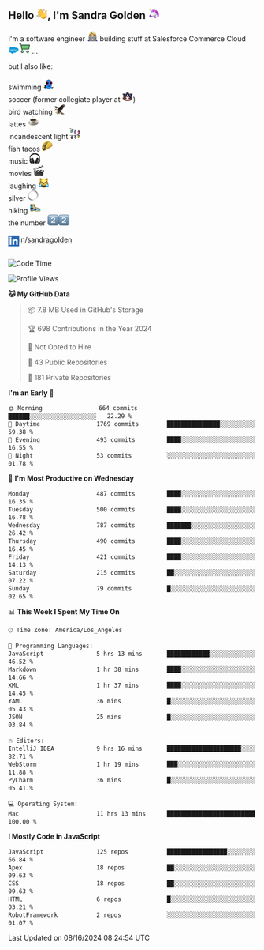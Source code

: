## Hello <img src="./static/emoji/wave.png" width="22" />, I'm Sandra Golden <img src="./static/emoji/unicorn-face.png" width="22" />

I'm a software engineer <img src="./static/emoji/female-technologist.png" width="22" /> building stuff at Salesforce Commerce Cloud <img src="./static/emoji/salesforce.png" width="22" /><img src="./static/emoji/commerce-cloud.png" width="22" />&nbsp;...

but I also like:<br/><br/>
swimming <img alt="swimming" src="./static/emoji/keep-swimming.png" width="22" /><br/>
soccer  (former collegiate player at <img src="./static/emoji/auburn.png" width="22" />)<br/>
bird watching <img src="./static/emoji/eagle.png" width="22" /><br/>
lattes <img src="./static/emoji/coffee.png" width="22" /><br/>
incandescent light <img src="./static/emoji/lights.png" width="22" /><br/>
fish tacos <img src="./static/emoji/taco.png" width="22" /><br/>
music <img src="./static/emoji/headphones.png" width="22" /><br/>
movies <img src="./static/emoji/movie-clapper.png" width="22" /><br/>
laughing <img src="./static/emoji/joy-cat.png" width="22" /><br/>
silver <img src="./static/emoji/silver-hoop.png" width="22" /><br/>
hiking <img src="./static/emoji/hiker.png" width="22" /><br/>
the number <img src="./static/emoji/two.png" width="22" /><img src="./static/emoji/two.png" width="22" />
<br/><br/>
<img align="left" alt="Sandra Golden | LinkedIn" width="22px" src="./static/emoji/linkedin.png" /> <a href="https://www.linkedin.com/in/sandragolden/">in/sandragolden</a>
<br/><br/>
<!--START_SECTION:waka-->
![Code Time](http://img.shields.io/badge/Code%20Time-521%20hrs%2010%20mins-blue)

![Profile Views](http://img.shields.io/badge/Profile%20Views-0-blue)

**🐱 My GitHub Data** 

> 📦 7.8 MB Used in GitHub's Storage 
 > 
> 🏆 698 Contributions in the Year 2024
 > 
> 🚫 Not Opted to Hire
 > 
> 📜 43 Public Repositories 
 > 
> 🔑 181 Private Repositories 
 > 
**I'm an Early 🐤** 

```text
🌞 Morning                664 commits         ██████░░░░░░░░░░░░░░░░░░░   22.29 % 
🌆 Daytime                1769 commits        ███████████████░░░░░░░░░░   59.38 % 
🌃 Evening                493 commits         ████░░░░░░░░░░░░░░░░░░░░░   16.55 % 
🌙 Night                  53 commits          ░░░░░░░░░░░░░░░░░░░░░░░░░   01.78 % 
```
📅 **I'm Most Productive on Wednesday** 

```text
Monday                   487 commits         ████░░░░░░░░░░░░░░░░░░░░░   16.35 % 
Tuesday                  500 commits         ████░░░░░░░░░░░░░░░░░░░░░   16.78 % 
Wednesday                787 commits         ███████░░░░░░░░░░░░░░░░░░   26.42 % 
Thursday                 490 commits         ████░░░░░░░░░░░░░░░░░░░░░   16.45 % 
Friday                   421 commits         ████░░░░░░░░░░░░░░░░░░░░░   14.13 % 
Saturday                 215 commits         ██░░░░░░░░░░░░░░░░░░░░░░░   07.22 % 
Sunday                   79 commits          █░░░░░░░░░░░░░░░░░░░░░░░░   02.65 % 
```


📊 **This Week I Spent My Time On** 

```text
🕑︎ Time Zone: America/Los_Angeles

💬 Programming Languages: 
JavaScript               5 hrs 13 mins       ████████████░░░░░░░░░░░░░   46.52 % 
Markdown                 1 hr 38 mins        ████░░░░░░░░░░░░░░░░░░░░░   14.66 % 
XML                      1 hr 37 mins        ████░░░░░░░░░░░░░░░░░░░░░   14.45 % 
YAML                     36 mins             █░░░░░░░░░░░░░░░░░░░░░░░░   05.43 % 
JSON                     25 mins             █░░░░░░░░░░░░░░░░░░░░░░░░   03.84 % 

🔥 Editors: 
IntelliJ IDEA            9 hrs 16 mins       █████████████████████░░░░   82.71 % 
WebStorm                 1 hr 19 mins        ███░░░░░░░░░░░░░░░░░░░░░░   11.88 % 
PyCharm                  36 mins             █░░░░░░░░░░░░░░░░░░░░░░░░   05.41 % 

💻 Operating System: 
Mac                      11 hrs 13 mins      █████████████████████████   100.00 % 
```

**I Mostly Code in JavaScript** 

```text
JavaScript               125 repos           █████████████████░░░░░░░░   66.84 % 
Apex                     18 repos            ██░░░░░░░░░░░░░░░░░░░░░░░   09.63 % 
CSS                      18 repos            ██░░░░░░░░░░░░░░░░░░░░░░░   09.63 % 
HTML                     6 repos             █░░░░░░░░░░░░░░░░░░░░░░░░   03.21 % 
RobotFramework           2 repos             ░░░░░░░░░░░░░░░░░░░░░░░░░   01.07 % 
```




 Last Updated on 08/16/2024 08:24:54 UTC
<!--END_SECTION:waka-->
